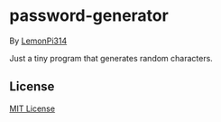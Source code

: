 # password-generator
By [LemonPi314](https://github.com/LemonPi314)

Just a tiny program that generates random characters.
## License
[MIT License](https://choosealicense.com/licenses/mit/)